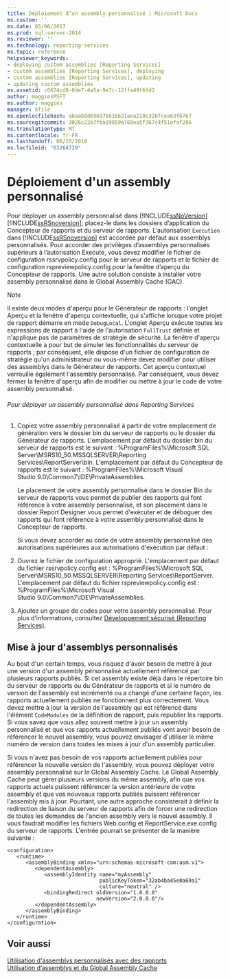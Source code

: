 ```yaml
---
title: Déploiement d’un assembly personnalisé | Microsoft Docs
ms.custom: ''
ms.date: 03/06/2017
ms.prod: sql-server-2014
ms.reviewer: ''
ms.technology: reporting-services
ms.topic: reference
helpviewer_keywords:
- deploying custom assemblies [Reporting Services]
- custom assemblies [Reporting Services], deploying
- custom assemblies [Reporting Services], updating
- updating custom assemblies
ms.assetid: c6674cd8-0de7-4a5a-9e7c-12ffa49f6fd2
author: maggiesMSFT
ms.author: maggies
manager: kfile
ms.openlocfilehash: abaa60d696975616631aea210c32bfcea63f6767
ms.sourcegitcommit: 3026c22b7fba19059a769ea5f367c4f51efaf286
ms.translationtype: MT
ms.contentlocale: fr-FR
ms.lasthandoff: 06/15/2019
ms.locfileid: "63264729"
---
```

# <a name="deploying-a-custom-assembly"></a>Déploiement d'un assembly personnalisé
  Pour déployer un assembly personnalisé dans [!INCLUDE[ssNoVersion](../../includes/ssnoversion-md.md)] [!INCLUDE[ssRSnoversion](../../includes/ssrsnoversion-md.md)], placez-le dans les dossiers d’application du Concepteur de rapports et du serveur de rapports. L'autorisation `Execution` dans [!INCLUDE[ssRSnoversion](../../includes/ssrsnoversion-md.md)] est accordée par défaut aux assemblys personnalisés. Pour accorder des privilèges d’assemblys personnalisés supérieurs à l’autorisation Execute, vous devez modifier le fichier de configuration rssrvpolicy.config pour le serveur de rapports et le fichier de configuration rspreviewpolicy.config pour la fenêtre d’aperçu du Concepteur de rapports. Une autre solution consiste à installer votre assembly personnalisé dans le Global Assembly Cache (GAC).  
  
> [!NOTE]  
>  Il existe deux modes d'aperçu pour le Générateur de rapports : l'onglet Aperçu et la fenêtre d'aperçu contextuelle, qui s'affiche lorsque votre projet de rapport démarre en mode `DebugLocal`. L'onglet Aperçu exécute toutes les expressions de rapport à l'aide de l'autorisation `FullTrust` définie et n'applique pas de paramètres de stratégie de sécurité. La fenêtre d'aperçu contextuelle a pour but de simuler les fonctionnalités du serveur de rapports ; par conséquent, elle dispose d'un fichier de configuration de stratégie qu'un administrateur ou vous-même devez modifier pour utiliser des assemblys dans le Générateur de rapports. Cet aperçu contextuel verrouille également l'assembly personnalisé. Par conséquent, vous devez fermer la fenêtre d'aperçu afin de modifier ou mettre à jour le code de votre assembly personnalisé.  
  
###### <a name="to-deploy-a-custom-assembly-in-reporting-services"></a>Pour déployer un assembly personnalisé dans Reporting Services  
  
1.  Copiez votre assembly personnalisé à partir de votre emplacement de génération vers le dossier bin du serveur de rapports ou le dossier du Générateur de rapports. L'emplacement par défaut du dossier bin du serveur de rapports est le suivant : %ProgramFiles%\Microsoft SQL Server\MSRS10_50.MSSQLSERVER\Reporting Services\ReportServer\bin. L'emplacement par défaut du Concepteur de rapports est le suivant : %ProgramFiles%\Microsoft Visual Studio 9.0\Common7\IDE\PrivateAssemblies.  
  
     Le placement de votre assembly personnalisé dans le dossier Bin du serveur de rapports vous permet de publier des rapports qui font référence à votre assembly personnalisé, et son placement dans le dossier Report Designer vous permet d'exécuter et de déboguer des rapports qui font référence à votre assembly personnalisé dans le Concepteur de rapports.  
  
     Si vous devez accorder au code de votre assembly personnalisé des autorisations supérieures aux autorisations d'exécution par défaut :  
  
2.  Ouvrez le fichier de configuration approprié. L'emplacement par défaut du fichier rssrvpolicy.config est : %ProgramFiles%\Microsoft SQL Server\MSRS10_50.MSSQLSERVER\Reporting Services\ReportServer. L'emplacement par défaut du fichier rspreviewpolicy.config est : %ProgramFiles%\Microsoft Visual Studio 9.0\Common7\IDE\PrivateAssemblies.  
  
3.  Ajoutez un groupe de codes pour votre assembly personnalisé. Pour plus d’informations, consultez [Développement sécurisé &#40;Reporting Services&#41;](../extensions/secure-development/secure-development-reporting-services.md).  
  
## <a name="updating-custom-assemblies"></a>Mise à jour d'assemblys personnalisés  
 Au bout d'un certain temps, vous risquez d'avoir besoin de mettre à jour une version d'un assembly personnalisé actuellement référencé par plusieurs rapports publiés. Si cet assembly existe déjà dans le répertoire bin du serveur de rapports ou du Générateur de rapports et si le numéro de version de l'assembly est incrémenté ou a changé d'une certaine façon, les rapports actuellement publiés ne fonctionnent plus correctement. Vous devez mettre à jour la version de l'assembly qui est référencé dans l'élément `CodeModules` de la définition de rapport, puis republier les rapports. Si vous savez que vous allez souvent mettre à jour un assembly personnalisé et que vos rapports actuellement publiés vont avoir besoin de référencer le nouvel assembly, vous pouvez envisager d'utiliser le même numéro de version dans toutes les mises à jour d'un assembly particulier.  
  
 Si vous n'avez pas besoin de vos rapports actuellement publiés pour référencer la nouvelle version de l'assembly, vous pouvez déployer votre assembly personnalisé sur le Global Assembly Cache. Le Global Assembly Cache peut gérer plusieurs versions du même assembly, afin que vos rapports actuels puissent référencer la version antérieure de votre assembly et que vos nouveaux rapports publiés puissent référencer l'assembly mis à jour. Pourtant, une autre approche consisterait à définir la redirection de liaison du serveur de rapports afin de forcer une redirection de toutes les demandes de l'ancien assembly vers le nouvel assembly. Il vous faudrait modifier les fichiers Web.config et ReportService.exe.config du serveur de rapports. L'entrée pourrait se présenter de la manière suivante :  
  
```  
<configuration>  
   <runtime>  
      <assemblyBinding xmlns="urn:schemas-microsoft-com:asm.v1">  
         <dependentAssembly>  
            <assemblyIdentity name="myAssembly"  
                              publicKeyToken="32ab4ba45e0a69a1"  
                              culture="neutral" />  
            <bindingRedirect oldVersion="1.0.0.0"  
                             newVersion="2.0.0.0"/>  
         </dependentAssembly>  
      </assemblyBinding>  
   </runtime>  
</configuration>  
```  
  
## <a name="see-also"></a>Voir aussi  
 [Utilisation d'assemblys personnalisés avec des rapports](using-custom-assemblies-with-reports.md)   
 [Utilisation d’assemblys et du Global Assembly Cache](https://go.microsoft.com/fwlink/?LinkId=63912)  
  
  
